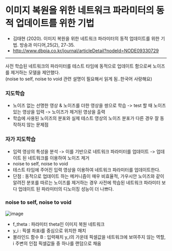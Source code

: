 # 이미지 복원을 위한 네트워크 파라미터의 동적 업데이트를 위한 기법
- 김태현 (2020). 이미지 복원을 위한 네트워크 파라미터의 동적 업데이트를 위한 기법. 방송과 미디어,25(2), 27-35.
- http://www.dbpia.co.kr/journal/articleDetail?nodeId=NODE09330729
---
사전 학습된 네트워크의 파라미터를 테스트 타임에 동적으로 업데이트 함으로써 노이즈를 제거하는 모델을 제안했다.     
(noise to self, noise to void 관련 설명이 필요해서 읽게 됨..한국어 사랑해요)     

### 지도학습
- 노이즈 없는 선명한 영상 & 노이즈를 더한 영상을 쌍으로 학습 -> test 할 때 노이즈 있는 영상을 입력 -> 노이즈가 제거된 영상을 출력
- 학습에 사용된 노이즈의 분포와 실제 테스트 영상의 노이즈 분포가 다른 경우 잘 동작하지 않는 문제점

### 자가 지도학습
- 입력 영상의 특성을 분석 -> 이를 기반으로 네트워크 파라미터를 업데이트 -> 업데이트 된 네트워크를 이용하여 노이즈 제거
- noise to self, noise to void
- 테스트 타임에 주어진 입력 영상을 이용하여 네트워크 파라미터를 업데이트한다.
- 단점 : 동적으로 업데이트 하는 메커니즘이 매우 비효율적, 가우시안 노이즈와 같이 알려진 분포를 따르는 노이즈를 제거하는 경우 사전에 학습된 네트워크 파라미터 보다 업데이트 된 파라미터의 디노이징 성능이 더 나쁘다.

###  noise to self, noise to void
![image](https://user-images.githubusercontent.com/70581043/137181038-caa18c06-3fc5-4c9e-a915-aa74dd8e4de3.png)
- f_theta : 파라미터 theta인 이미지 복원 네트워크
- y_i : 픽셀 좌표i를 중심으로 위치한 패치
- 블라인드 함수 B : 입력패치 y_i의 가운데 픽셀값을 네트워크에 보여주지 않는 역할, i 주변의 인접 픽셀값들 중 하나를 랜덤으로 채움 

